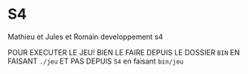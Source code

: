 # S4
Mathieu et Jules et Romain developpement s4

POUR EXECUTER LE JEU! BIEN LE FAIRE DEPUIS LE DOSSIER ```BIN``` EN FAISANT ```./jeu``` ET PAS DEPUIS ```S4``` en faisant ```bin/jeu```
